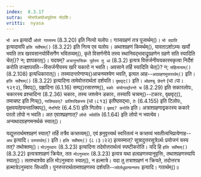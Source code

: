 ```yaml
---
index:  8.3.17
sutra:  भोभगोअघोअपूर्वस्य योऽशि।
vritti:  nyasa
---
```


`भो अत्र` इत्यादौ `ओतो गाग्र्यस्य` (8.3.20) इति नित्यो यलोपः। गाग्र्यग्रहणं तत्र पूजार्थम्()। `भो ददाति` इत्यादावपि `हलि सर्वेषाम्()` (8.3.22) इति नित्य एव यलोपः। 
अथाश्ग्रहणं किमर्थम्(), यावताऽशोऽम्यः खर्यो भवति तत्र खरवसानयोर्विसर्गेण भवितव्यम्(), कृते विसर्णनीये तस्य स्थानिवद्भावाद्रुग्रहणेन ग्रहणे सति स्यादिति चेत्()? न; ज्ञापकात्()। यदयम्? `अत्रानुनासिकः पूर्वस्य तु धा` (8.3.2) इत्यत्र विसर्जनीययकारमकृत्वा निर्देशं करोति तज्ज्ञापयति--विसर्जनीयस्य खरि यकारो न भवति। अवसाने तर्हि स्यादिति चेत्()? न; `संहितायाम्()` (8.2.108) इत्यधिकारात्()। तस्मादन्तरेणाप्य()आचनमश्येण भवति, इत्यत आह--`अदग्रहणमुत्तरार्थम्()` इति। `हलि सर्वेषाम्()` (8.3.22) इत्यादिना तामेवोत्तरार्थतां दर्शयति। `दृक्षवृट्()` इति। `ओव्रश्चू छेदने` (धा।पा।१२९२), क्विप्(), ग्रह्रादिना (6.1.16) सम्प्()रसारणम्(), `स्कोः संयोगाद्योरन्ते च` (8.2.29) इति सकारलोपः, चकारस्य व्रश्चादिना (8.2.36) चकारः, तस्य जश्त्वेन डकारः, तस्यापि चत्र्वम्()--टकारः, वृक्षवृट्(), तमाचष्ट इति णिच्(), `णाविष्ठवत्? प्रातिपदिकस्य` (धा।८१३) इतीष्ठवद्भाः, `टेः` (6.4.155) इति टिलोपः, वृक्षवयतेण्र्यन्तात्क्विप्(), `णेरनिटि` (6.4.51) इति णिलोपः। `वृक्षव्? करोति` इति। अत्राश्ग्रहणाद्वकरस्य ककारे परतो लोपो न भवति। अत एवाश्घ्रहणात्? `लोपो व्योर्वलि` (6.1.64) इति लोपो न भवत्येव। अन्यथादग्रहणमनर्थकं स्यात्()। 

यद्युत्तरार्थमश्ग्रहणं स्यात्? तर्हि तत्रैव कत्र्तव्यम्(), एवं ह्रनुवृत्त्यर्थ स्वरितत्वं न कत्र्तव्यं भवतीत्यभिप्रायेणाह--`अथ` इत्यादि। `उत्तरार्थम्()` इति। `हलि सर्वेषाम्()` (८।३।२२) इत्यस्मात्? सूत्रादुत्तरसूत्रेऽर्थः प्रयोजनं यस्य तत्? तथोक्तम्()। `मोऽनुस्वारः` (8.3.23) इत्यादिना तदेवोत्तरार्थत्वं स्पष्टीकरोति। यदि हि `हलि सर्वेषाम्()` (8.3.22) इत्यत्राश्ग्रहणं क्रियेत, ततः `मोऽनुस्वारः` (8.3.23) इत्यत्र यथा हल्ग्रहणस्यानुवृत्तिः, तथाश्ग्रहणस्यापि स्यात्()। ततश्चाश्येव हलि मोऽनुस्वारः स्यात्(), न हल्मात्रे। यदा तु तत्राश्ग्रहणं न क्रियते, तदोत्तरत्र हल्मात्रेऽनुस्वारः सिध्यति। पुनरुत्तरार्थतामश्ग्रहणस्य दर्शयति--`व्योर्लधुप्रत्यत्नतरः` इत्यादि। गतार्थम्()॥
